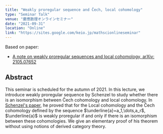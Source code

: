 ```yaml
---
title: "Weakly proregular sequence and Čech, local cohomology"
type: "Seminar Talk"
venue: "慶應数理オンラインセミナー"
date: "2021-09-31"
location: "Online"
link: "https://sites.google.com/keio.jp/mathscionlineseminar" 
---
```


Based on paper:
- [A note on weakly proregular sequences and local cohomology, arXiv: 2105.07652](https://arxiv.org/abs/2105.07652)

## Abstract
This seminar is scheduled for the autumn of 2021. In this lecture, we introduce weakly proregular sequence by Schenzel to study whether there is an isomorphism between Čech cohomology and local cohomology. In [Schenzel's paper](https://www.mscand.dk/article/view/14399), he proved that for the Local cohomology and the Čech cohomology defined by the sequence $\underline{a}=a_1,\dots,a_r$, $\underline{a}$ is weakly proregular if and only if there is an isomorphism between these cohomologies. We give an elementary proof of his theorem without using notions of derived category theory.

<!---
## Links
Dummy
-->
